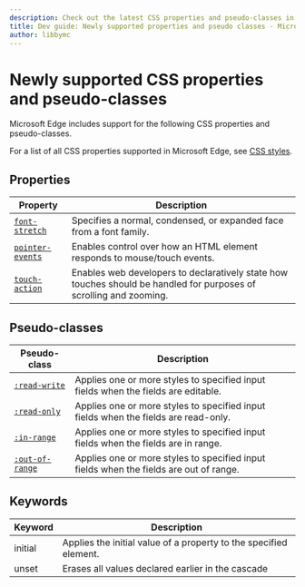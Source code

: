 ```yaml
---
description: Check out the latest CSS properties and pseudo-classes in Microsoft Edge.
title: Dev guide: Newly supported properties and pseudo classes - Microsoft Edge Development
author: libbymc
---
```


# Newly supported CSS properties and pseudo-classes

Microsoft Edge includes support for the following CSS properties and pseudo-classes.

For a list of all CSS properties supported in Microsoft Edge, see [CSS styles](https://developer.microsoft.com/en-us/microsoft-edge/platform/documentation/apireference/cssstyles/).


## Properties

| Property  | Description | 
|-------------|-----------------|
[`font-stretch`](https://msdn.microsoft.com/library/jj127324(v=vs.85).aspx) | Specifies a normal, condensed, or expanded face from a font family.
[`pointer-events`](https://msdn.microsoft.com/library/ff972269(v=vs.85).aspx) | Enables control over how an HTML element responds to mouse/touch events. 
[`touch-action`](https://msdn.microsoft.com/library/windows/apps/Hh767313.aspx) | Enables web developers to declaratively state how touches should be handled for purposes of scrolling and zooming.


## Pseudo-classes

| Pseudo-class  | Description | 
|-------------|-----------------|
[`:read-write`](https://msdn.microsoft.com/library/mt574723(v=vs.85).aspx) | Applies one or more styles to specified input fields when the fields are editable.
[`:read-only`](https://msdn.microsoft.com/library/mt574722(v=vs.85).aspx) | Applies one or more styles to specified input fields when the fields are read-only.
[`:in-range`](https://msdn.microsoft.com/library/mt574720(v=vs.85).aspx) | Applies one or more styles to specified input fields when the fields are in range.
[`:out-of-range`](https://msdn.microsoft.com/library/mt574721(v=vs.85).aspx) | Applies one or more styles to specified input fields when the fields are out of range.

## Keywords
| Keyword  | Description | 
|-------------|-----------------|
initial | Applies the initial value of a property to the specified element.
unset | Erases all values declared earlier in the cascade
